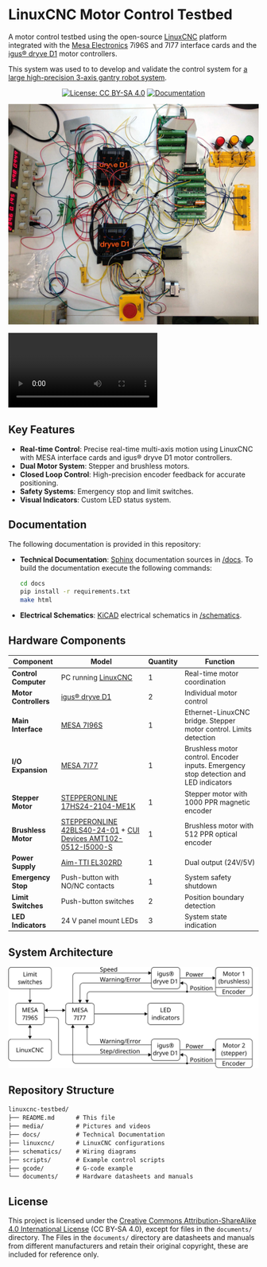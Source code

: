 # LinuxCNC Motor Control Testbed

A motor control testbed using the open-source [LinuxCNC](https://www.linuxcnc.org) platform integrated with the [Mesa Electronics](https://store.mesanet.com/) 7i96S and 7I77 interface cards and the [igus® dryve D1](https://www.igus.eu/product/D1) motor controllers.

This system was used to to develop and validate the control system for [a large high-precision 3-axis gantry robot system](https://github.com/GTEC-UDC/linuxcnc_gantry_robot).

<div align="center">
  
[![License: CC BY-SA 4.0](https://img.shields.io/badge/License-CC%20BY--SA%204.0-limegreen.svg)](https://creativecommons.org/licenses/by-sa/4.0/)
[![Documentation](https://img.shields.io/badge/docs-sphinx-blue.svg)](docs/)

</div>

<div align="center">
  <img src="media/testbed_picture.jpg" width="700"/>
</div>

<!-- Video uploaded via drag-and-drop to the GitHub editor -->
<!-- Note: GitHub does not render video files from the repository. See: https://github.com/orgs/community/discussions/19403 -->
<!-- The video is also stored at media/testbed_video.webm within the repo -->
<video type="video/webm" src="https://github.com/user-attachments/assets/f6507526-396f-41c5-9737-cb749e45726b"><video/>

## Key Features

- **Real-time Control**: Precise real-time multi-axis motion using LinuxCNC with MESA interface cards and igus® dryve D1 motor controllers.
- **Dual Motor System**: Stepper and brushless motors.
- **Closed Loop Control**: High-precision encoder feedback for accurate positioning.
- **Safety Systems**: Emergency stop and limit switches.
- **Visual Indicators**: Custom LED status system.

## Documentation

The following documentation is provided in this repository:

- **Technical Documentation**: [Sphinx](https://www.sphinx-doc.org) documentation sources in [/docs](docs/). To build the documentation execute the following commands:

  ```bash
  cd docs
  pip install -r requirements.txt
  make html
  ```

- **Electrical Schematics**: [KiCAD](https://www.kicad.org/) electrical schematics in [/schematics](schematics/).

## Hardware Components

| Component | Model | Quantity | Function |
|-----------|-------|----------|----------|
| **Control Computer** | PC running [LinuxCNC](https://www.linuxcnc.org) | 1 | Real-time motor coordination |
| **Motor Controllers** | [igus® dryve D1](https://www.igus.eu/product/D1) | 2 | Individual motor control |
| **Main Interface** | [MESA 7I96S](https://store.mesanet.com/index.php?route=product/product&product_id=374) | 1 | Ethernet-LinuxCNC bridge. Stepper motor control. Limits detection |
| **I/O Expansion** | [MESA 7I77](https://store.mesanet.com/index.php?route=product/product&product_id=120) | 1 | Brushless motor control. Encoder inputs. Emergency stop detection and LED indicators|
| **Stepper Motor** | [STEPPERONLINE 17HS24-2104-ME1K](https://www.omc-stepperonline.com/nema-17-closed-loop-stepper-motor-65ncm-92oz-in-with-magnetic-encoder-1000ppr-4000cpr-17hs24-2104-me1k) | 1 | Stepper motor with 1000 PPR magnetic encoder |
| **Brushless Motor** | [STEPPERONLINE 42BLS40-24-01](https://www.omc-stepperonline.com/es/24v-4000rpm-0-0625nm-26w-1-8a-42x42x40mm-motor-cc-sin-escobillas-42bls40-24-01) + [CUI Devices AMT102-0512-I5000-S](https://mou.sr/3GkCI6g) | 1 | Brushless motor with 512 PPR optical encoder |
| **Power Supply** | [Aim-TTI EL302RD](https://www.aimtti.com/product-category/dc-power-supplies/aim-el-rseries) | 1 | Dual output (24V/5V) |
| **Emergency Stop** | Push-button with NO/NC contacts | 1 | System safety shutdown |
| **Limit Switches** | Push-button switches | 2 | Position boundary detection |
| **LED Indicators** | 24 V panel mount LEDs | 3 | System state indication |

## System Architecture

![Prototype System](media/system_diagram.svg)

## Repository Structure

```txt
linuxcnc-testbed/
├── README.md      # This file
├── media/         # Pictures and videos
├── docs/          # Technical Documentation
├── linuxcnc/      # LinuxCNC configurations
├── schematics/    # Wiring diagrams
├── scripts/       # Example control scripts
├── gcode/         # G-code example
└── documents/     # Hardware datasheets and manuals
```

## License

This project is licensed under the [Creative Commons Attribution-ShareAlike 4.0 International License](https://creativecommons.org/licenses/by-sa/4.0/) (CC BY-SA 4.0), except for files in the `documents/` directory. The Files in the `documents/` directory are datasheets and manuals from different manufacturers and retain their original copyright, these are included for reference only.
